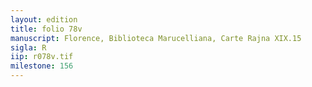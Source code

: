 ```yaml
---
layout: edition
title: folio 78v
manuscript: Florence, Biblioteca Marucelliana, Carte Rajna XIX.15
sigla: R
iip: r078v.tif
milestone: 156
---
```

